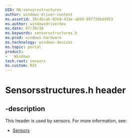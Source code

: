 ```yaml
---
UID: NA:sensorsstructures
author: windows-driver-content
ms.assetid: 38c4bcab-02e9-432e-a859-997726bd4953
ms.author: windowsdriverdev
ms.date: 07/30/18
ms.keywords: sensorsstructures.h
ms.prod: windows-hardware
ms.technology: windows-devices
ms.topic: portal
product:
-	Windows
tech.root: sensors
ms.custom: RS5
---
```


# Sensorsstructures.h header


## -description


This header is used by sensors. For more information, see:

- [Sensors](../_sensors/index.md)
